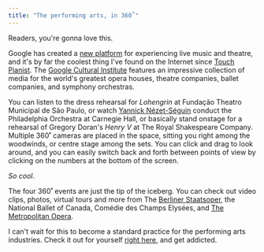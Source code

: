 ```yaml
---
title: "The performing arts, in 360˚"
---
```


Readers, you're gonna love this.

Google has created a [new platform](https://performingarts.withgoogle.com/en_us) for experiencing live music and theatre, and it's by far the coolest thing I've found on the Internet since [Touch Pianist](http://touchpianist.com/). The [Google Cultural Institute](https://performingarts.withgoogle.com/en_us) features an impressive collection of media for the world's greatest opera houses, theatre companies, ballet companies, and symphony orchestras. 

You can listen to the dress rehearsal for *Lohengrin* at Fundação Theatro Municipal de São Paulo, or watch [Yannick Nézet-Séguin](/scene/people/yannick-nezet-seguin/) conduct the Philadelphia Orchestra at Carnegie Hall, or basically stand onstage for a rehearsal of Gregory Doran's *Henry V* at The Royal Shakespeare Company. Multiple 360˚ cameras are placed in the space, sitting you right among the woodwinds, or centre stage among the sets. You can click and drag to look around, and you can easily switch back and forth between points of view by clicking on the numbers at the bottom of the screen. 

*So cool*.

The four 360˚ events are just the tip of the iceberg. You can check out video clips, photos, virtual tours and more from The [Berliner Staatsoper](/scene/comapies/berliner-staatsoper/), the National Ballet of Canada, Comédie des Champs Elysées, and [The Metropolitan Opera](/scene/companies/the-metropolitan-opera/).

I can't wait for this to become a standard practice for the performing arts industries. Check it out for yourself [right here](https://performingarts.withgoogle.com/en_us), and get addicted.


